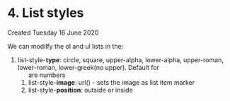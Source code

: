 # 4. List styles
Created Tuesday 16 June 2020

We can modilfy the ol and ul lists in the:

1. list-style-**type**: circle, square, upper-alpha, lower-alpha, upper-roman, lower-roman, lower-greek(no upper). Default for <ol> are numbers
2. list-style-**image**: url() - sets the image as list item marker
3. list-style-**position**: outside or inside


